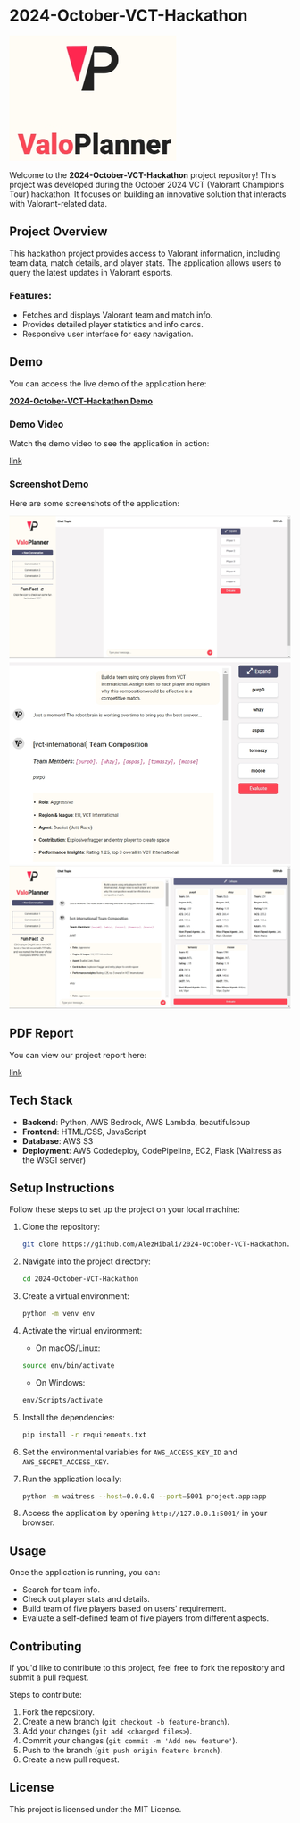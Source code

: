 # 2024-October-VCT-Hackathon

![Logo](assets/img/logo.png)

Welcome to the **2024-October-VCT-Hackathon** project repository! This project was developed during the October 2024 VCT (Valorant Champions Tour) hackathon. It focuses on building an innovative solution that interacts with Valorant-related data.

## Project Overview

This hackathon project provides access to Valorant information, including team data, match details, and player stats. The application allows users to query the latest updates in Valorant esports.

### Features:
- Fetches and displays Valorant team and match info.
- Provides detailed player statistics and info cards.
- Responsive user interface for easy navigation.

## Demo

You can access the live demo of the application here:

**[2024-October-VCT-Hackathon Demo](http://98.83.233.139:5001/)**

### Demo Video

Watch the demo video to see the application in action:

[link](https://www.youtube.com/watch?v=jdHyaDYFnfo)

### Screenshot Demo

Here are some screenshots of the application:

![Screenshot Home](assets/img/home.png)
![Screenshot Response](assets/img/response.png)
![Screenshot Team Planner and Eval](assets/img/eval.png)

## PDF Report

You can view our project report here:

[link](https://drive.google.com/file/d/18IluqYHskcRQp12X4Z4pNzl6kuzy7iNk/view?usp=sharing)


## Tech Stack

- **Backend**: Python, AWS Bedrock, AWS Lambda, beautifulsoup
- **Frontend**: HTML/CSS, JavaScript
- **Database**: AWS S3
- **Deployment**: AWS Codedeploy, CodePipeline, EC2, Flask (Waitress as the WSGI server)

## Setup Instructions

Follow these steps to set up the project on your local machine:

1. Clone the repository:

   ```bash
   git clone https://github.com/AlezHibali/2024-October-VCT-Hackathon.git
   ```

2. Navigate into the project directory:

   ```bash
   cd 2024-October-VCT-Hackathon
   ```

3. Create a virtual environment:

   ```bash
   python -m venv env
   ```

4. Activate the virtual environment:

    - On macOS/Linux:

     ```bash
     source env/bin/activate
     ```
    - On Windows:

     ```bash
     env/Scripts/activate
     ```

5. Install the dependencies:

   ```bash
   pip install -r requirements.txt
   ```
6. Set the environmental variables for `AWS_ACCESS_KEY_ID` and `AWS_SECRET_ACCESS_KEY`.

7. Run the application locally:

   ```bash
   python -m waitress --host=0.0.0.0 --port=5001 project.app:app
   ```

8. Access the application by opening `http://127.0.0.1:5001/` in your browser.

## Usage

Once the application is running, you can:
- Search for team info.
- Check out player stats and details.
- Build team of five players based on users' requirement.
- Evaluate a self-defined team of five players from different aspects.

## Contributing

If you'd like to contribute to this project, feel free to fork the repository and submit a pull request.

Steps to contribute:
1. Fork the repository.
2. Create a new branch (`git checkout -b feature-branch`).
3. Add your changes (`git add <changed files>`).
3. Commit your changes (`git commit -m 'Add new feature'`).
4. Push to the branch (`git push origin feature-branch`).
5. Create a new pull request.

## License

This project is licensed under the MIT License. 
